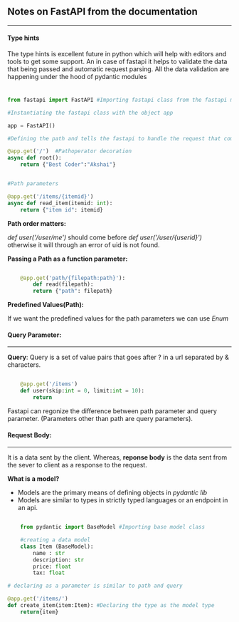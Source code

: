 ## Notes on FastAPI from the documentation
----


#### Type hints
The type hints is excellent future in python which will help with editors and tools to get some support. An in case of fastapi it helps to validate the data that being passed
and automatic request parsing. All the data validation are happening under the hood of pydantic modules


###
```python

from fastapi import FastAPI #Importing fastapi class from the fastapi module

#Instantiating the fastapi class with the object app

app = FastAPI()  

#Defining the path and tells the fastapi to handle the request that comes to the path using get operation. 

@app.get('/')  #Pathoperator decoration
async def root():  
	return {"Best Coder":"Akshai"}


#Path parameters

@app.get('/items/{itemid}')
async def read_item(itemid: int):
	return {"item id": itemid}


```
**Path order matters:**

*def user('/user/me')* should come before *def user('/user/{userid}')* otherwise it will through an error of uid is not found.

**Passing a Path as a function parameter:**
```python

	@app.get('path/{filepath:path}'):
		def read(filepath):
		return {"path": filepath}

```


**Predefined Values(Path):**

If we want the predefined values for the path parameters we can use *Enum*


#### Query Parameter:
----

**Query**: Query is a set of value pairs that goes after ? in a url separated by & characters.

```python

	@app.get('/items')
	def user(skip:int = 0, limit:int = 10):
		return 

```
Fastapi can regonize the difference between path parameter and query parameter. (Parameters other than path are query parameters).

#### Request Body:
----

It is a data sent by the client. Whereas, **reponse body** is the data sent from the sever to client as a response to the request.

**What is a model?**
- Models are the primary means of defining objects in *pydantic lib*
- Models are similar to types in strictly typed languages or an endpoint in an api.

```python

	from pydantic import BaseModel #Importing base model class 

	#creating a data model
	class Item (BaseModel):
		name : str 
		description: str 
		price: float 
		tax: float 

# declaring as a parameter is similar to path and query

@app.get('/items/')
def create_item(item:Item): #Declaring the type as the model type
	return{item}

```


